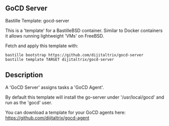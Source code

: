 ## GoCD Server
Bastille Template: gocd-server

This is a 'template' for a BastilleBSD container.
Similar to Docker containers it allows running lightweight 'VMs' on FreeBSD.

Fetch and apply this template with:

```shell
bastille bootstrap https://github.com/dijitaltrix/gocd-server
bastille template TARGET dijitaltrix/gocd-server
```

## Description
A 'GoCD Server' assigns tasks a 'GoCD Agent'.

By default this template will install the go-server under '/usr/local/gocd' and run as the 'gocd' user.

You can download a template for your GoCD agents here: 
https://github.com/dijitaltrix/gocd-agent

